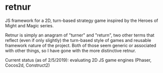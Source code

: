 # retnur
JS framework for a 2D, turn-based strategy game inspired by the Heroes of Might and Magic series.

Retnur is simply an anagram of "turner" and "return", two other terms that reflect (even if only slightly) the turn-based style of games and reusable framework nature of the project.  Both of those seem generic or associated with other things, so I have gone with the more distinctive retnur.


Current status (as of 2/5/2019): evaluating 2D JS game engines (Phaser, Cocos2d, Construct2)
